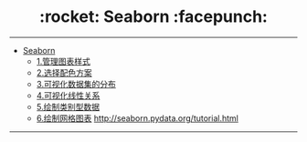<h1 align = "center">:rocket: Seaborn :facepunch:</h1>

---

- [Seaborn][0]
	- [1.管理图表样式][1]
	- [2.选择配色方案][2]
	- [3.可视化数据集的分布][3]
	- [4.可视化线性关系][4]
	- [5.绘制类别型数据][5]
	- [6.绘制网格图表][6]
http://seaborn.pydata.org/tutorial.html
---
[0]: http://nbviewer.jupyter.org/github/Jie-Yuan/2_DataMining/tree/master/1_DataExploration/3_Seaborn/
[1]: http://nbviewer.jupyter.org/github/Jie-Yuan/2_DataMining/blob/master/1_DataExploration/3_Seaborn/1_Controlling%20figure%20aesthetics.ipynb
[2]: http://nbviewer.jupyter.org/github/Jie-Yuan/2_DataMining/blob/master/1_DataExploration/3_Seaborn/2_Choosing%20color%20palettes.ipynb
[3]: http://nbviewer.jupyter.org/github/Jie-Yuan/2_DataMining/blob/master/1_DataExploration/3_Seaborn/3_Visualizing%20the%20distribution%20of%20a%20dataset.ipynb
[4]: http://nbviewer.jupyter.org/github/Jie-Yuan/2_DataMining/blob/master/1_DataExploration/3_Seaborn/4_Visualizing%20linear%20relationships.ipynb
[5]: http://nbviewer.jupyter.org/github/Jie-Yuan/2_DataMining/blob/master/1_DataExploration/3_Seaborn/5_Plotting%20with%20categorical%20data.ipynb
[6]: http://nbviewer.jupyter.org/github/Jie-Yuan/2_DataMining/blob/master/1_DataExploration/3_Seaborn/6_Structured%20grids.ipynb
